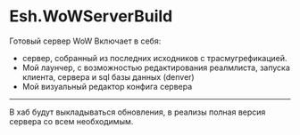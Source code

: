# Esh.WoWServerBuild

Готовый сервер WoW 
Включает в себя:
* сервер, собранный из последних исходников с трасмугрефикацией.
* Мой лаунчер, с возможностью редактирования реалмлиста, запуска клиента, сервера и sql базы данных (denver)
* Мой визуальный редактор конфига сервера

------------------------------------------------------------------------------------------------------------------------------
В хаб будут выкладываться обновления, в реализы полная версия сервера со всем необходимым.
